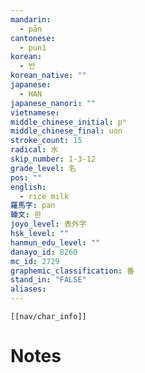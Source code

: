 ```yaml
---
mandarin:
  - pān
cantonese:
  - pun1
korean:
  - 반
korean_native: ""
japanese:
  - HAN
japanese_nanori: ""
vietnamese:
middle_chinese_initial: pʰ
middle_chinese_final: uɑn
stroke_count: 15
radical: 水
skip_number: 1-3-12
grade_level: 名
pos: ""
english:
  - rice milk
羅馬字: pan
韓文: 판
joyo_level: 表外字
hsk_level: ""
hanmun_edu_level: ""
danayo_id: 8260
mc_id: 2729
graphemic_classification: 番
stand_in: "FALSE"
aliases:
---
```

```meta-bind-embed
[[nav/char_info]]
```

# Notes
